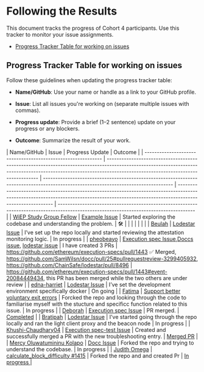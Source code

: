 # Following the Results

This document tracks the progress of Cohort 4 participants. Use this tracker to monitor your issue assignments.

- [Progress Tracker Table for working on issues](#progress-tracker-table)

## Progress Tracker Table for working on issues

Follow these guidelines when updating the progress tracker table:

- **Name/GitHub**: Use your name or handle as a link to your GitHub profile.

- **Issue**: List all issues you're working on (separate multiple issues with commas).
- **Progress update**: Provide a brief (1–2 sentence) update on your progress or any blockers.
- **Outcome**: Summarize the result of your work.

| Name/GitHub                                                  | Issue                                                                                                                                                                                                          | Progress Update                                                                                                                     | Outcome                                                                                                                                                                                 |
| ------------------------------------------------------------ | -------------------------------------------------------------------------------------------------------------------------------------------------------------------------------------------------------------- | ----------------------------------------------------------------------------------------------------------------------------------- | --------------------------------------------------------------------------------------------------------------------------------------------------------------------------------------- | -------------------------------------------------------------------------------------------------------------------------------------- |
| [WiEP Study Group Fellow](https://github.com/example)        | [Example Issue](https://github.com/ethereum/go-ethereum/issues/12345)                                                                                                                                          | Started exploring the codebase and understanding the problem.                                                                       | 🛠️                                                                                                                                                                                      |
|                                                              |                                                                                                                                                                                                                |                                                                                                                                     |                                                                                                                                                                                         |                                                                                                                                        |
| [Beulah](https://github.com/Beutife)                         | [Lodestar Issue](https://github.com/ChainSafe/lodestar/issues/6591)                                                                                                                                            | I’ve set up the repo locally and started reviewing the attestation monitoring logic.                                                | In progress                                                                                                                                                                             |
| [pheobeayo](https://github.com/pheobeayo)                    | [Execution spec Issue](https://github.com/ethereum/execution-specs/issues/1437),[Doccs issue](https://github.com/SamWilsn/docc/issues/17), [lodestar issue](https://github.com/ChainSafe/lodestar/issues/7431) | I have created 3 PRs                                                                                                                | https://github.com/ethereum/execution-specs/pull/1443 ✅ Merged, https://github.com/SamWilsn/docc/pull/25#pullrequestreview-3299405932, https://github.com/ChainSafe/lodestar/pull/8496 | https://github.com/ethereum/execution-specs/pull/1443#event-20084449434, this PR has been merged while the two others are under review |
| [edna-harriet](https://github.com/edna-harriet)              | [Lodestar Issue](https://github.com/ChainSafe/lodestar/issues/6632)                                                                                                                                            | I’ve set the development environment specifically docker                                                                            | On going                                                                                                                                                                                |
| [Fatima](https://github.com/phertyameen)                     | [Support better voluntary exit errors](https://github.com/ChainSafe/lodestar/issues/6330)                                                                                                                      | Forcked the repo and looking through the code to familiarise myself with the stucture and specificc function related to this issue. | In progress                                                                                                                                                                             |
| [Deborah](https://github.com/DeborahOlaboye)                 | [Execution spec Issue](https://github.com/ethereum/execution-specs/issues/1424)                                                                                                                                | PR merged.                                                                                                                          | [Completed](https://github.com/ethereum/execution-specs/pull/1448)                                                                                                                      |
| [Bratipah](https://github.com/Bratipah)                      | [Lodestar Issue](https://github.com/ChainSafe/lodestar/issues/5644)                                                                                                                                            | I've started going through the repo locally and ran the light client proxy and the beacon node                                      | In progress                                                                                                                                                                             |
| [Khushi-Chaudhary04](https://github.com/Khushi-Chaudhary04)  | [Execution spec-test Issue](https://github.com/ethereum/execution-spec-tests/issues/1078)                                                                                                                      | Created and successfully merged a PR with the new troubleshooting entry.                                                            | [Merged PR](https://github.com/ethereum/execution-spec-tests/pull/2214)                                                                                                                 |
| [Mercy Oluwatumininu Kolapo](https://github.com/mercykolapo) | [Docc Issue](https://github.com/SamWilsn/docc/issues/27#issue-3488421473)                                                                                                                                      | Forked the repo and trying to understand the codebase.                                                                              | In progress                                                                                                                                                                             |
| [Judith Omega](https://github.com/omegajudith)               | [calculate_block_difficulty #1415](https://github.com/ethereum/execution-specs/issues/1415)                                                                                                                    | Forked the repo and and created Pr                                                                                                  | [In progress ](https://github.com/ethereum/execution-specs/pull/1460)                                                                                                                   |
